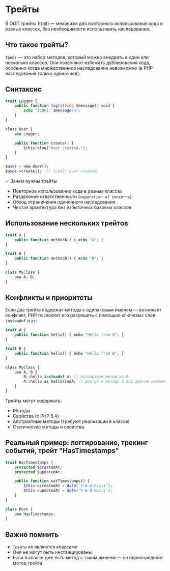 # Трейты
В ООП трейты (trait) — механизм для повторного использования кода в разных классах, без необходимости использовать наследование.

## Что такое трейты?
`Трейт` — это набор методов, который можно внедрить в один или несколько классов. Они позволяют избежать дублирования кода, особенно когда множественное наследование невозможно (в PHP наследование только одиночное).

## Синтаксис
```php
trait Logger {
    public function log(string $message): void {
        echo "[LOG]: $message\n";
    }
}

class User {
    use Logger;

    public function create() {
        $this->log("User created.");
    }
}

$user = new User();
$user->create();  // [LOG]: User created.
```


✅ Зачем нужны трейты
- Повторное использование кода в разных классах
- Разделение ответственности (`separation of concerns`)
- Обход ограничения одиночного наследования
- Чистая архитектура без избыточных базовых классов


## Использование нескольких трейтов
```php
trait A {
    public function methodA() { echo "A"; }
}

trait B {
    public function methodB() { echo "B"; }
}

class MyClass {
    use A, B;
}
```

## Конфликты и приоритеты
Если два трейта содержат методы с одинаковым именем — возникает конфликт. PHP позволяет его разрешить с помощью ключевых слов `insteadof` и `as`:
```php
trait A {
    public function hello() { echo "Hello from A"; }
}

trait B {
    public function hello() { echo "Hello from B"; }
}

class MyClass {
    use A, B {
        B::hello insteadof A; // используем метод из B
        A::hello as helloFromA; // доступ к методу A под другим именем
    }
}
```

Трейты могут содержать:
- Методы
- Свойства (с PHP 5.4)
- Абстрактные методы (требуют реализации в классе)
- Статические методы и свойства

## Реальный пример: логгирование, трекинг событий, трейт "HasTimestamps"
```php
trait HasTimestamps {
    protected $createdAt;
    protected $updatedAt;

    public function setTimestamps() {
        $this->createdAt = date('Y-m-d H:i:s');
        $this->updatedAt = date('Y-m-d H:i:s');
    }
}
```

```php
class Post {
    use HasTimestamps;
}
```

## Важно помнить
- `Трейты` не являются классами
- Они не могут быть инстанцированы
- Если в классе уже есть метод с таким именем — он переопределит метод трейта
